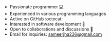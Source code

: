 * Passionate programmer 💻
* Experienced in various programming languages
* Active on GitHub :octocat:
* Interested in software development :rocket:
* Open to collaborations and discussions :construction:
* Email for inquiries: sameerjha236@gmail.com
